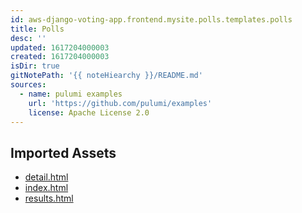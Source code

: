 ```yaml
---
id: aws-django-voting-app.frontend.mysite.polls.templates.polls
title: Polls
desc: ''
updated: 1617204000003
created: 1617204000003
isDir: true
gitNotePath: '{{ noteHiearchy }}/README.md'
sources:
  - name: pulumi examples
    url: 'https://github.com/pulumi/examples'
    license: Apache License 2.0
---
```

## Imported Assets

- [detail.html](/assets/detail.html)
- [index.html](/assets/index.html)
- [results.html](/assets/results.html)

